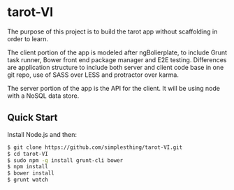 tarot-VI
========

The purpose of this project is to build the tarot app without scaffolding in order to learn. 

The client portion of the app is modeled after ngBolierplate, to include Grunt task runner, Bower front end package manager and E2E testing. Differences are application structure to include both server and client code base in one git repo, use of SASS over LESS and protractor over karma.

The server portion of the app is the API for the client. It will be using node with a NoSQL data store.

## Quick Start

Install Node.js and then:

```sh
$ git clone https://github.com/simplesthing/tarot-VI.git
$ cd tarot-VI
$ sudo npm -g install grunt-cli bower
$ npm install
$ bower install
$ grunt watch
```